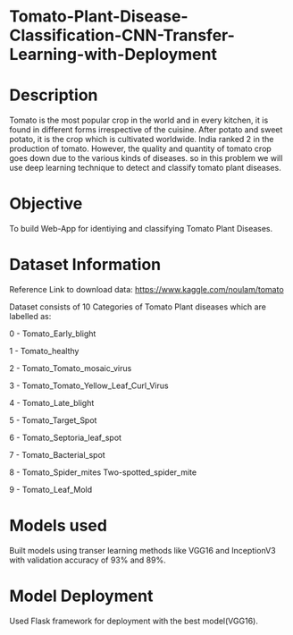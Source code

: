 # Tomato-Plant-Disease-Classification-CNN-Transfer-Learning-with-Deployment

# Description
   Tomato is the most popular crop in the world and in every kitchen, it is found in different forms irrespective of the cuisine. After potato and sweet potato, it is the crop which is cultivated worldwide. India ranked 2 in the production of tomato. However, the quality and quantity of tomato crop goes down due to the various kinds of diseases. so in this problem we will use deep learning technique to detect and classify tomato plant diseases.
 
 # Objective
 To build Web-App for identiying and classifying Tomato Plant Diseases.
 
 # Dataset Information
 Reference Link to download data: https://www.kaggle.com/noulam/tomato
 
 Dataset consists of 10 Categories of Tomato Plant diseases which are labelled as:
 
 0 - Tomato_Early_blight
 
 1 - Tomato_healthy
 
 2 - Tomato_Tomato_mosaic_virus
 
 3 - Tomato_Tomato_Yellow_Leaf_Curl_Virus
 
 4 - Tomato_Late_blight
 
 5 - Tomato_Target_Spot
 
 6 - Tomato_Septoria_leaf_spot
 
 7 - Tomato_Bacterial_spot
 
 8 - Tomato_Spider_mites Two-spotted_spider_mite
 
 9 - Tomato_Leaf_Mold
 
 # Models used
 Built models using transer learning methods like VGG16 and InceptionV3 with validation accuracy of 93% and 89%.
 
 # Model Deployment
 Used Flask framework for deployment with the best model(VGG16).
